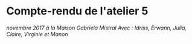 # Compte-rendu de l'atelier 5
*novembre 2017 à la Maison Gabriela Mistral*
*Avec : Idriss, Erwann, Julia, Claire, Virginie et Manon*
